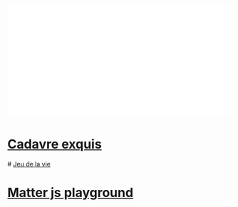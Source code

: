  
<!--
**Floune/Floune** is a ✨ _special_ ✨ repository because its `README.md` (this file) appears on your GitHub profile.

Here are some ideas to get you started:

- 🔭 I’m currently working on ...
- 🌱 I’m currently learning ...
- 👯 I’m looking to collaborate on ...
- 🤔 I’m looking for help with ...
- 💬 Ask me about ...
- 📫 How to reach me: ...
- 😄 Pronouns: ...
- ⚡ Fun fact: ...
-->

<img src="svg.svg">

# [Cadavre exquis](https://chill.exemple.xyz/) 
# [Jeu de la vie](http://game-of-floune.herokuapp.com/)
# [Matter js playground](http://regarde.surge.sh)
